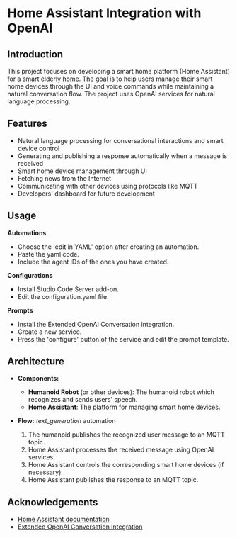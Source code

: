 # Home Assistant Integration with OpenAI

## Introduction
This project focuses on developing a smart home platform (Home Assistant) for a smart elderly home. The goal is to help users manage their smart home devices through the UI and voice commands while maintaining a natural conversation flow. The project uses OpenAI services for natural language processing.

## Features
- Natural language processing for conversational interactions and smart device control
- Generating and publishing a response automatically when a message is received
- Smart home device management through UI
- Fetching news from the Internet
- Communicating with other devices using protocols like MQTT
- Developers' dashboard for future development

## Usage
**Automations**
- Choose the 'edit in YAML' option after creating an automation.
- Paste the yaml code.
- Include the agent IDs of the ones you have created.

**Configurations**
- Install Studio Code Server add-on.
- Edit the configuration.yaml file.

**Prompts**
- Install the Extended OpenAI Conversation integration.
- Create a new service.
- Press the 'configure' button of the service and edit the prompt template.

## Architecture
- **Components:**
  - **Humanoid Robot** (or other devices): The humanoid robot which recognizes and sends users' speech.
  - **Home Assistant**: The platform for managing smart home devices.
 
- **Flow:** *text_generation* automation
  1. The humanoid publishes the recognized user message to an MQTT topic.
  2. Home Assistant processes the received message using OpenAI services.
  3. Home Assistant controls the corresponding smart home devices (if necessary).
  4. Home Assistant publishes the response to an MQTT topic.

## Acknowledgements
- [Home Assistant documentation](https://www.home-assistant.io/docs/)
- [Extended OpenAI Conversation integration](https://github.com/jekalmin/extended_openai_conversation/tree/main/examples/function)
